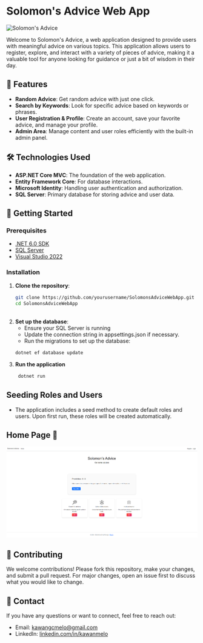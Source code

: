 # Solomon's Advice Web App

![Solomon's Advice](https://via.placeholder.com/800x200.png?text=Solomon%27s+Advice)

Welcome to Solomon's Advice, a web application designed to provide users with meaningful advice on various topics. This application allows users to register, explore, and interact with a variety of pieces of advice, making it a valuable tool for anyone looking for guidance or just a bit of wisdom in their day.

## 🎯 Features

- **Random Advice**: Get random advice with just one click.
- **Search by Keywords**: Look for specific advice based on keywords or phrases.
- **User Registration & Profile**: Create an account, save your favorite advice, and manage your profile.
- **Admin Area**: Manage content and user roles efficiently with the built-in admin panel.

## 🛠️ Technologies Used

- **ASP.NET Core MVC**: The foundation of the web application.
- **Entity Framework Core**: For database interactions.
- **Microsoft Identity**: Handling user authentication and authorization.
- **SQL Server**: Primary database for storing advice and user data.

## 🚀 Getting Started

### Prerequisites

- [.NET 6.0 SDK](https://dotnet.microsoft.com/download)
- [SQL Server](https://www.microsoft.com/en-us/sql-server/sql-server-downloads)
- [Visual Studio 2022](https://visualstudio.microsoft.com/vs/)

### Installation

   1. **Clone the repository**:
      ```bash
      git clone https://github.com/yourusername/SolomonsAdviceWebApp.git
      cd SolomonsAdviceWebApp
   
   2. **Set up the database**:
      - Ensure your SQL Server is running
      - Update the connection string in appsettings.json if necessary.
      - Run the migrations to set up the database:
      ```bash
      dotnet ef database update
      
   3. **Run the application**
      ```bash
       dotnet run

## Seeding Roles and Users
- The application includes a seed method to create default roles and users. Upon first run, these roles will be created automatically.

## Home Page 📸
![Home Page](https://github.com/kawanmelo/SolomonsAdviceWebApp/blob/master/homepage.png)


## 🤝 Contributing
We welcome contributions! Please fork this repository, make your changes, and submit a pull request. For major changes, open an issue first to discuss what you would like to change.


## 📧 Contact
If you have any questions or want to connect, feel free to reach out:

   - Email: kawangcmelo@gmail.com
   - LinkedIn: [linkedin.com/in/kawanmelo](https://www.linkedin.com/in/kawanmelo/)
